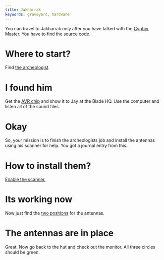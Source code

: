 ```yaml
---
title: Jakharrak
keywords: graveyard, hardware
---
```


You can travel to Jakharrak only after you have talked with the [Cypher Master](040-nuwaka/010-cypher-master.md). You have to find the source code.

# Where to start?
Find [the archeologist](010-archeologist.md).

# I found him
Get the [AVR chip](100-avr.md) and show it to Jay at the Blade HQ. Use the computer and listen all of the sound files.

# Okay
So, your mission is to finish the archeologists job and install the antennas using his scanner for help. You got a journal entry from this.

# How to install them?
[Enable the scanner.](015-scanner.md)

# Its working now
Now just find the [two positions](060-antennas/index.md) for the antennas.

# The antennas are in place
Great. Now go back to the hut and check out the monitor. All three circles should be green.
